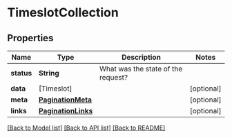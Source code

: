 # TimeslotCollection

## Properties
Name | Type | Description | Notes
------------ | ------------- | ------------- | -------------
**status** | **String** | What was the state of the request? | 
**data** | [Timeslot] |  | [optional] 
**meta** | [**PaginationMeta**](PaginationMeta.md) |  | [optional] 
**links** | [**PaginationLinks**](PaginationLinks.md) |  | [optional] 

[[Back to Model list]](../README.md#documentation-for-models) [[Back to API list]](../README.md#documentation-for-api-endpoints) [[Back to README]](../README.md)


